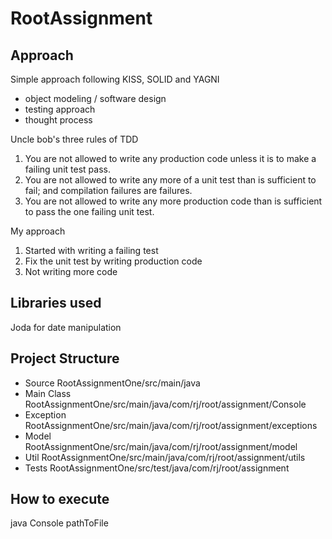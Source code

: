 # RootAssignment

## Approach
Simple approach following KISS, SOLID and YAGNI
- object modeling / software design
- testing approach
- thought process

Uncle bob's three rules of TDD

1. You are not allowed to write any production code unless it is to make a failing unit test pass.
2. You are not allowed to write any more of a unit test than is sufficient to fail; and compilation failures are failures.
3. You are not allowed to write any more production code than is sufficient to pass the one failing unit test.

My approach 

1. Started with writing a failing test
2. Fix the unit test by writing production code
3. Not writing more code


## Libraries used
Joda for date manipulation

## Project Structure
- Source  RootAssignmentOne/src/main/java
- Main Class RootAssignmentOne/src/main/java/com/rj/root/assignment/Console
- Exception RootAssignmentOne/src/main/java/com/rj/root/assignment/exceptions
- Model RootAssignmentOne/src/main/java/com/rj/root/assignment/model
- Util RootAssignmentOne/src/main/java/com/rj/root/assignment/utils
- Tests RootAssignmentOne/src/test/java/com/rj/root/assignment

## How to execute
java Console pathToFile
